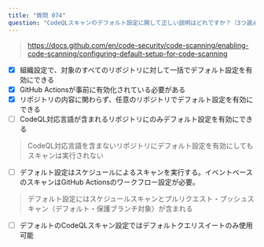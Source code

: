 ```yaml
---
title: "質問 074"
question: "CodeQLスキャンのデフォルト設定に関して正しい説明はどれですか？（3つ選んでください）"
---
```


> https://docs.github.com/en/code-security/code-scanning/enabling-code-scanning/configuring-default-setup-for-code-scanning
- [x] 組織設定で、対象のすべてのリポジトリに対して一括でデフォルト設定を有効にできる
- [x] GitHub Actionsが事前に有効化されている必要がある
- [x] リポジトリの内容に関わらず、任意のリポジトリでデフォルト設定を有効にできる
- [ ] CodeQL対応言語が含まれるリポジトリにのみデフォルト設定を有効にできる
> CodeQL対応言語を含まないリポジトリにデフォルト設定を有効にしてもスキャンは実行されない
- [ ] デフォルト設定はスケジュールによるスキャンを実行する。イベントベースのスキャンはGitHub Actionsのワークフロー設定が必要。
> デフォルト設定にはスケジュールスキャンとプルリクエスト・プッシュスキャン（デフォルト・保護ブランチ対象）が含まれる
- [ ] デフォルトのCodeQLスキャン設定ではデフォルトクエリスイートのみ使用可能